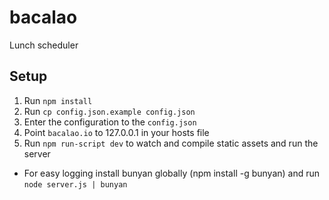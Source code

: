 bacalao
===========

Lunch scheduler

Setup
-----

1. Run `npm install`
2. Run `cp config.json.example config.json`
3. Enter the configuration to the `config.json`
4. Point `bacalao.io` to 127.0.0.1 in your hosts file
5. Run `npm run-script dev` to watch and compile static assets and run the server


* For easy logging install bunyan globally (npm install -g bunyan)
 and run `node server.js | bunyan`
